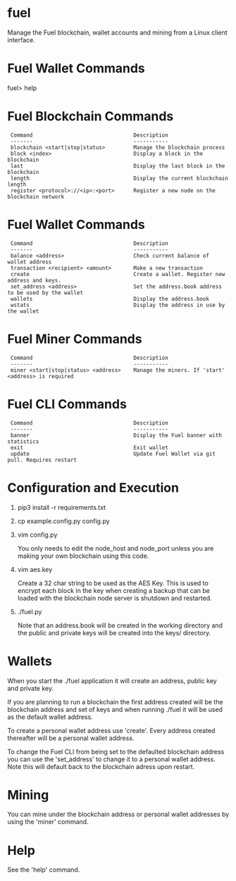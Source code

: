 # fuel

Manage the Fuel blockchain, wallet accounts and mining from a Linux client interface.


Fuel Wallet Commands
===================================================================================================
fuel> help


Fuel Blockchain Commands
===================================================================================================

     Command                                Description
     -------                                -----------
     blockchain <start|stop|status>         Manage the blockchain process
     block <index>                          Display a block in the blockchain
     last                                   Display the last block in the blockchain
     length                                 Display the current blockchain length
     register <protocol>://<ip>:<port>      Register a new node on the blockchain network


Fuel Wallet Commands
===================================================================================================

     Command                                Description
     -------                                -----------
     balance <address>                      Check current balance of wallet address
     transaction <recipient> <amount>       Make a new transaction
     create                                 Create a wallet. Register new address and keys.
     set_address <address>                  Set the address.book address to be used by the wallet
     wallets                                Display the address.book
     wstats                                 Display the address in use by the wallet


Fuel Miner Commands
===================================================================================================

     Command                                Description
     -------                                -----------
     miner <start|stop|status> <address>    Manage the miners. If 'start' <address> is required

Fuel CLI Commands
===================================================================================================

     Command                                Description
     -------                                -----------
     banner                                 Display the Fuel banner with statistics
     exit                                   Exit wallet
     update                                 Update Fuel Wallet via git pull. Requires restart


# Configuration and Execution

1. pip3 install -r requirements.txt
2. cp example.config.py config.py
3. vim config.py 

    You only needs to edit the node_host and node_port unless you are making your own blockchain using this code.

4. vim aes.key
     
     Create a 32 char string to be used as the AES Key. This is used to encrypt each block in the key when
     creating a backup that can be loaded with the blockchain node server is shutdown and restarted.
     
5. ./fuel.py

    Note that an address.book will be created in the working directory and the public and private keys will be created 
    into the keys/ directory.

# Wallets

When you start the ./fuel application it will create an address, public key and private key. 

If you are planning to run a blockchain the first address created will be the blockchain address and set of keys and 
when running ./fuel it will be used as the default wallet address.

To create a personal wallet address use 'create'. Every address created thereafter will be a personal wallet address. 

To change the Fuel CLI from being set to the defaulted blockchain address you can use the 'set_address' to change it 
to a personal wallet address. Note this will default back to the blockchain adress upon restart.

# Mining

You can mine under the blockchain address or personal wallet addresses by using the 'miner' command. 

# Help

See the 'help' command.